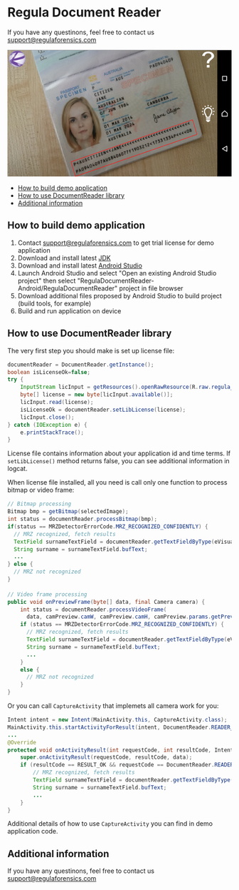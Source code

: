 # Regula Document Reader

If you have any questinons, feel free to contact us support@regulaforensics.com

![Screen](MrzDetectorDemo.PNG)

* [How to build demo application](#how_to_build_demo_application)
* [How to use DocumentReader library](#how_to_use_documentreader_library)
* [Additional information](#additional_information)

## <a name="how_to_build_demo_application"></a> How to build demo application

1. Contact support@regulaforensics.com to get trial license for demo application
1. Download and install latest [JDK](http://www.oracle.com/technetwork/java/javase/downloads/index.html)
1. Download and install latest [Android Studio](https://developer.android.com/studio/index.html)
1. Launch Android Studio and select "Open an existing Android Studio project" then select "RegulaDocumentReader-Android/RegulaDocumentReader" project in file browser
1. Download additional files proposed by Android Studio to build project (build tools, for example)
1. Build and run application on device

## <a name="how_to_use_documentreader_library"></a> How to use DocumentReader library

The very first step you should make is set up license file:
```java
documentReader = DocumentReader.getInstance();
boolean isLicenseOk=false;
try {
    InputStream licInput = getResources().openRawResource(R.raw.regula_license);
    byte[] license = new byte[licInput.available()];
    licInput.read(license);
    isLicenseOk = documentReader.setLibLicense(license);
    licInput.close();
} catch (IOException e) {
    e.printStackTrace();
}  
```

License file contains information about your application id and time terms. If `setLibLicense()` method returns false, you can see additional information in logcat.

When license file installed, all you need is call only one function to process bitmap or video frame:
```java
// Bitmap processing
Bitmap bmp = getBitmap(selectedImage);
int status = documentReader.processBitmap(bmp);
if(status == MRZDetectorErrorCode.MRZ_RECOGNIZED_CONFIDENTLY) {
  // MRZ recognized, fetch results
  TextField surnameTextField = documentReader.getTextFieldByType(eVisualFieldType.ft_Surname);
  String surname = surnameTextField.bufText;
  ...
} else {
  // MRZ not recognized
}

// Video frame processing
public void onPreviewFrame(byte[] data, final Camera camera) {
    int status = documentReader.processVideoFrame(
      data, camPreview.camW, camPreview.camH, camPreview.params.getPreviewFormat());
    if (status == MRZDetectorErrorCode.MRZ_RECOGNIZED_CONFIDENTLY) {
      // MRZ recognized, fetch results
      TextField surnameTextField = documentReader.getTextFieldByType(eVisualFieldType.ft_Surname);
      String surname = surnameTextField.bufText;   
      ...
    }
    else {
      // MRZ not recognized
    }
}
```

Or you can call `CaptureActivity` that implemets all camera work for you:
```java
Intent intent = new Intent(MainActivity.this, CaptureActivity.class);
MainActivity.this.startActivityForResult(intent, DocumentReader.READER_REQUEST_CODE);
...
@Override
protected void onActivityResult(int requestCode, int resultCode, Intent data) {
    super.onActivityResult(requestCode, resultCode, data);
    if (resultCode == RESULT_OK && requestCode == DocumentReader.READER_REQUEST_CODE){
        // MRZ recognized, fetch results
        TextField surnameTextField = documentReader.getTextFieldByType(eVisualFieldType.ft_Surname);
        String surname = surnameTextField.bufText;
        ...
    }
}
```

Additional details of how to use `CaptureActivity` you can find in demo application code.

## <a name="additional_information"></a> Additional information
If you have any questinons, feel free to contact us support@regulaforensics.com
